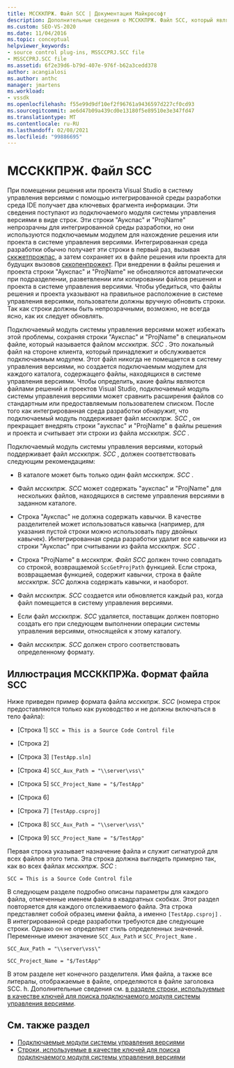 ```yaml
---
title: МССККПРЖ. Файл SCC | Документация Майкрософт
description: Дополнительные сведения о МССККПРЖ. Файл SCC, который является локальным клиентским файлом, используемым подключаемым модулем системы управления версиями, который работает с пакетом SDK для Visual Studio.
ms.custom: SEO-VS-2020
ms.date: 11/04/2016
ms.topic: conceptual
helpviewer_keywords:
- source control plug-ins, MSSCCPRJ.SCC file
- MSSCCPRJ.SCC file
ms.assetid: 6f2e39d6-b79d-407e-976f-b62a3cedd378
author: acangialosi
ms.author: anthc
manager: jmartens
ms.workload:
- vssdk
ms.openlocfilehash: f55e99d9df10ef2f96761a9436597d227cf0cd93
ms.sourcegitcommit: ae6d47b09a439cd0e13180f5e89510e3e347fd47
ms.translationtype: MT
ms.contentlocale: ru-RU
ms.lasthandoff: 02/08/2021
ms.locfileid: "99886695"
---
```

# <a name="mssccprjscc-file"></a>МССККПРЖ. Файл SCC
При помещении решения или проекта Visual Studio в систему управления версиями с помощью интегрированной среды разработки среда IDE получает два ключевых фрагмента информации. Эти сведения поступают из подключаемого модуля системы управления версиями в виде строк. Эти строки "Аукспас" и "ProjName" непрозрачны для интегрированной среды разработки, но они используются подключаемым модулем для нахождение решения или проекта в системе управления версиями. Интегрированная среда разработки обычно получает эти строки в первый раз, вызывая [сккжетпрожпас](../extensibility/sccgetprojpath-function.md), а затем сохраняет их в файле решения или проекта для будущих вызовов [сккопенпрожект](../extensibility/sccopenproject-function.md). При внедрении в файлы решения и проекта строки "Аукспас" и "ProjName" не обновляются автоматически при подразделении, разветвлении или копировании файлов решения и проекта в системе управления версиями. Чтобы убедиться, что файлы решения и проекта указывают на правильное расположение в системе управления версиями, пользователи должны вручную обновить строки. Так как строки должны быть непрозрачными, возможно, не всегда ясно, как их следует обновлять.

 Подключаемый модуль системы управления версиями может избежать этой проблемы, сохраняя строки "Аукспас" и "ProjName" в специальном файле, который называется файлом *мссккпрж. SCC* . Это локальный файл на стороне клиента, который принадлежит и обслуживается подключаемым модулем. Этот файл никогда не помещается в систему управления версиями, но создается подключаемым модулем для каждого каталога, содержащего файлы, находящихся в системе управления версиями. Чтобы определить, какие файлы являются файлами решений и проектов Visual Studio, подключаемый модуль системы управления версиями может сравнить расширения файлов со стандартным или предоставляемым пользователем списком. После того как интегрированная среда разработки обнаружит, что подключаемый модуль поддерживает файл *мссккпрж. SCC* , он прекращает внедрять строки "аукспас" и "ProjName" в файлы решения и проекта и считывает эти строки из файла *мссккпрж. SCC* .

 Подключаемый модуль системы управления версиями, который поддерживает файл *мссккпрж. SCC* , должен соответствовать следующим рекомендациям:

- В каталоге может быть только один файл *мссккпрж. SCC* .

- Файл *мссккпрж. SCC* может содержать "аукспас" и "ProjName" для нескольких файлов, находящихся в системе управления версиями в заданном каталоге.

- Строка "Аукспас" не должна содержать кавычки. В качестве разделителей может использоваться кавычка (например, для указания пустой строки можно использовать пару двойных кавычек). Интегрированная среда разработки удалит все кавычки из строки "Аукспас" при считывании из файла *мссккпрж. SCC* .

- Строка "ProjName" в *мссккпрж. Файл SCC* должен точно совпадать со строкой, возвращаемой `SccGetProjPath` функцией. Если строка, возвращаемая функцией, содержит кавычки, строка в файле *мссккпрж. SCC* должна содержать кавычки, и наоборот.

- Файл *мссккпрж. SCC* создается или обновляется каждый раз, когда файл помещается в систему управления версиями.

- Если файл *мссккпрж. SCC* удаляется, поставщик должен повторно создать его при следующем выполнении операции системы управления версиями, относящейся к этому каталогу.

- Файл *мссккпрж. SCC* должен строго соответствовать определенному формату.

## <a name="an-illustration-of-the-mssccprjscc-file-format"></a>Иллюстрация МССККПРЖа. Формат файла SCC
 Ниже приведен пример формата файла *мссккпрж. SCC* (номера строк предоставляются только как руководство и не должны включаться в тело файла):

- [Строка 1] `SCC = This is a Source Code Control file`

- [Строка 2]

- [Строка 3] `[TestApp.sln]`

- [Строка 4] `SCC_Aux_Path = "\\server\vss\"`

- [Строка 5] `SCC_Project_Name = "$/TestApp"`

- [Строка 6]

- [Строка 7] `[TestApp.csproj]`

- [Строка 8] `SCC_Aux_Path = "\\server\vss\"`

- [Строка 9] `SCC_Project_Name = "$/TestApp"`

 Первая строка указывает назначение файла и служит сигнатурой для всех файлов этого типа. Эта строка должна выглядеть примерно так, как во всех файлах *мссккпрж. SCC* :

 `SCC = This is a Source Code Control file`

 В следующем разделе подробно описаны параметры для каждого файла, отмеченные именем файла в квадратных скобках. Этот раздел повторяется для каждого отслеживаемого файла. Эта строка представляет собой образец имени файла, а именно `[TestApp.csproj]` . В интегрированной среде разработки требуются две следующие строки. Однако он не определяет стиль определенных значений. Переменные имеют значение `SCC_Aux_Path` и `SCC_Project_Name` .

 `SCC_Aux_Path = "\\server\vss\"`

 `SCC_Project_Name = "$/TestApp"`

 В этом разделе нет конечного разделителя. Имя файла, а также все литералы, отображаемые в файле, определяются в файле заголовка SCC. h. Дополнительные сведения см. [в разделе строки, используемые в качестве ключей для поиска подключаемого модуля системы управления версиями](../extensibility/strings-used-as-keys-for-finding-a-source-control-plug-in.md).

## <a name="see-also"></a>См. также раздел
- [Подключаемые модули системы управления версиями](../extensibility/source-control-plug-ins.md)
- [Строки, используемые в качестве ключей для поиска подключаемого модуля системы управления версиями](../extensibility/strings-used-as-keys-for-finding-a-source-control-plug-in.md)
